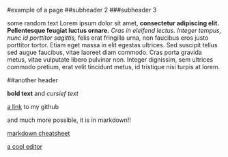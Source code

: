 #example of a page
##subheader 2
###subheader 3

some random text
Lorem ipsum dolor sit amet, **consectetur adipiscing elit. Pellentesque feugiat luctus ornare.** *Cras in eleifend lectus. Integer tempus, nunc id porttitor sagittis,* felis erat fringilla urna, non faucibus eros justo porttitor tortor. Etiam eget massa in elit egestas ultrices. Sed suscipit tellus sed augue faucibus, vitae laoreet diam commodo. Cras porta gravida metus, vitae vulputate libero pulvinar non. Integer dignissim, sem ultrices commodo pretium, erat velit tincidunt metus, id tristique nisi turpis at lorem.

##another header

**bold text** and *cursief text*

[a link](https://github.com/SilBoydens) to my github

and much more possible, it is in markdown!!

[markdown cheatsheet](https://github.com/adam-p/markdown-here/wiki/Markdown-Cheatsheet)

[a cool editor](https://stackedit.io/editor#)
